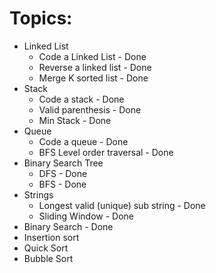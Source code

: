 # Topics:
- Linked List
    - Code a Linked List - Done
    - Reverse a linked list - Done
    - Merge K sorted list - Done
- Stack
    - Code a stack - Done
    - Valid parenthesis - Done
    - Min Stack - Done
- Queue
    - Code a queue - Done
    - BFS Level order traversal - Done
- Binary Search Tree
    - DFS - Done
    - BFS - Done
- Strings
    - Longest valid (unique) sub string - Done
    - Sliding Window - Done
- Binary Search - Done
- Insertion sort 
- Quick Sort
- Bubble Sort